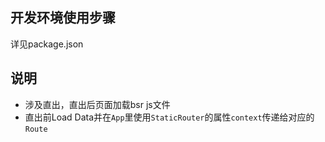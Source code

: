 ## 开发环境使用步骤

详见package.json


## 说明

- 涉及直出，直出后页面加载bsr js文件
- 直出前Load Data并在`App`里使用`StaticRouter`的属性`context`传递给对应的`Route`